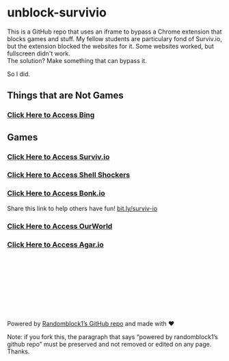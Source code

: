 # unblock-survivio
This is a GitHub repo that uses an iframe to bypass a Chrome extension that blocks games and stuff. My fellow students are particulary fond of Surviv.io, but the extension blocked the websites for it. Some websites worked, but fullscreen didn't work.
<br>
The solution? Make something that can bypass it.
<br>

So I did.
## Things that are Not Games
### [Click Here to Access Bing](https://randomblock1.github.io/unblock-survivio/bing.html "Note: you can’t click links")

## Games
### [Click Here to Access Surviv.io](https://randomblock1.github.io/unblock-survivio/survivio.html "Surviv.io Unblocked!")
### [Click Here to Access Shell Shockers](https://randomblock1.github.io/unblock-survivio/shellshockers.html "Shell Shockers Unblocked!")
### [Click Here to Access Bonk.io](https://github.com/gayM4n/RandomBlock1-s-Updated-Repository/blob/master/bonk.html")
Share this link to help others have fun! [bit.ly/surviv-io](http://bit.ly/surviv-io)
### [Click Here to Access OurWorld](https://randomblock1.github.io/unblock-survivio/ourworld.html "OurWorld Unblocked!")
### [Click Here to Access Agar.io](https://gayM4n.github.io/RandomBlock1-s-Updated-Repository/blob/master/agario.html "Agar.io Unblocked!")
<br><br><br><br><br><br><br><br>

Powered by [Randomblock1’s GitHub repo](https://github.com/Randomblock1/unblock-survivio) and made with ❤️

Note: if you fork this, the paragraph that says “powered by randomblock1’s github repo” must be preserved and not removed or edited on any page. Thanks.

